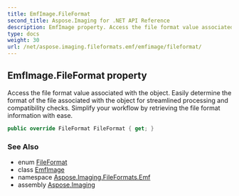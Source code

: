 ```yaml
---
title: EmfImage.FileFormat
second_title: Aspose.Imaging for .NET API Reference
description: EmfImage property. Access the file format value associated with the object. Easily determine the format of the file associated with the object for streamlined processing and compatibility checks. Simplify your workflow by retrieving the file format information with ease
type: docs
weight: 30
url: /net/aspose.imaging.fileformats.emf/emfimage/fileformat/
---
```

## EmfImage.FileFormat property

Access the file format value associated with the object. Easily determine the format of the file associated with the object for streamlined processing and compatibility checks. Simplify your workflow by retrieving the file format information with ease.

```csharp
public override FileFormat FileFormat { get; }
```

### See Also

* enum [FileFormat](../../../aspose.imaging/fileformat/)
* class [EmfImage](../)
* namespace [Aspose.Imaging.FileFormats.Emf](../../emfimage/)
* assembly [Aspose.Imaging](../../../)


